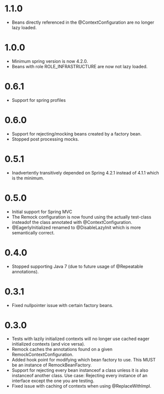 # 1.1.0
* Beans directly referenced in the @ContextConfiguration are no longer lazy loaded. 

# 1.0.0
* Minimum spring version is now 4.2.0.
* Beans with role ROLE_INFRASTRUCTURE are now not lazy loaded.

# 0.6.1
* Support for spring profiles

# 0.6.0
* Support for rejecting/mocking beans created by a factory bean.
* Stopped post processing mocks.

# 0.5.1
* Inadvertently transitively depended on Spring 4.2.1 instead of 4.1.1 which is the minimum.

# 0.5.0
* Initial support for Spring MVC
* The Remock configuration is now found using the actually test-class insteadof the class annotated with
  @ContextConfiguration.
* @EagerlyInitialized renamed to @DisableLazyInit which is more semantically correct.

# 0.4.0
* Stopped supporting Java 7 (due to future usage of @Repeatable annotations).

# 0.3.1
* Fixed nullpointer issue with certain factory beans.

# 0.3.0
* Tests with lazily initialized contexts will no longer use cached eager initialized contexts (and vice versa).
* Remock caches the annotations found on a given RemockContextConfiguration.
* Added hook point for modifying which bean factory to use. This MUST be an instance of RemockBeanFactory.
* Support for rejecting every bean instanceof a class unless it is also instanceof another class. Use case: Rejecting
  every instance of an interface except the one you are testing.
* Fixed issue with caching of contexts when using @ReplaceWithImpl.
